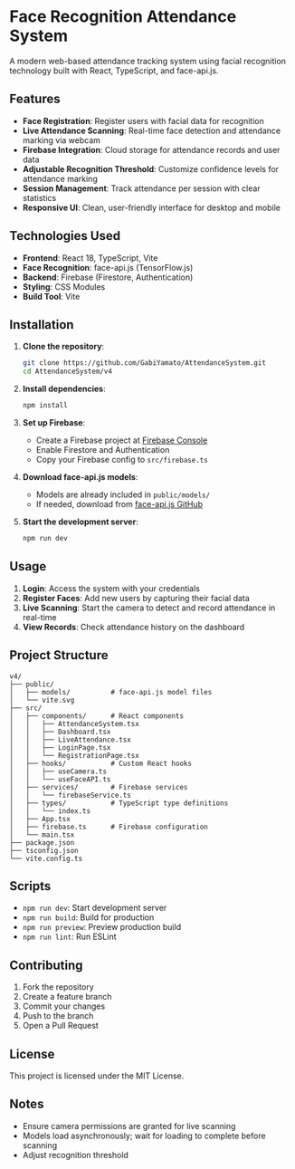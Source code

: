 # Face Recognition Attendance System

A modern web-based attendance tracking system using facial recognition technology built with React, TypeScript, and face-api.js.

## Features

- **Face Registration**: Register users with facial data for recognition
- **Live Attendance Scanning**: Real-time face detection and attendance marking via webcam
- **Firebase Integration**: Cloud storage for attendance records and user data
- **Adjustable Recognition Threshold**: Customize confidence levels for attendance marking
- **Session Management**: Track attendance per session with clear statistics
- **Responsive UI**: Clean, user-friendly interface for desktop and mobile

## Technologies Used

- **Frontend**: React 18, TypeScript, Vite
- **Face Recognition**: face-api.js (TensorFlow.js)
- **Backend**: Firebase (Firestore, Authentication)
- **Styling**: CSS Modules
- **Build Tool**: Vite

## Installation

1. **Clone the repository**:
   ```bash
   git clone https://github.com/GabiYamato/AttendanceSystem.git
   cd AttendanceSystem/v4
   ```

2. **Install dependencies**:
   ```bash
   npm install
   ```

3. **Set up Firebase**:
   - Create a Firebase project at [Firebase Console](https://console.firebase.google.com/)
   - Enable Firestore and Authentication
   - Copy your Firebase config to `src/firebase.ts`

4. **Download face-api.js models**:
   - Models are already included in `public/models/`
   - If needed, download from [face-api.js GitHub](https://github.com/justadudewhohacks/face-api.js/)

5. **Start the development server**:
   ```bash
   npm run dev
   ```

## Usage

1. **Login**: Access the system with your credentials
2. **Register Faces**: Add new users by capturing their facial data
3. **Live Scanning**: Start the camera to detect and record attendance in real-time
4. **View Records**: Check attendance history on the dashboard

## Project Structure

```
v4/
├── public/
│   ├── models/          # face-api.js model files
│   └── vite.svg
├── src/
│   ├── components/      # React components
│   │   ├── AttendanceSystem.tsx
│   │   ├── Dashboard.tsx
│   │   ├── LiveAttendance.tsx
│   │   ├── LoginPage.tsx
│   │   └── RegistrationPage.tsx
│   ├── hooks/           # Custom React hooks
│   │   ├── useCamera.ts
│   │   └── useFaceAPI.ts
│   ├── services/        # Firebase services
│   │   └── firebaseService.ts
│   ├── types/           # TypeScript type definitions
│   │   └── index.ts
│   ├── App.tsx
│   ├── firebase.ts      # Firebase configuration
│   └── main.tsx
├── package.json
├── tsconfig.json
└── vite.config.ts
```

## Scripts

- `npm run dev`: Start development server
- `npm run build`: Build for production
- `npm run preview`: Preview production build
- `npm run lint`: Run ESLint

## Contributing

1. Fork the repository
2. Create a feature branch
3. Commit your changes
4. Push to the branch
5. Open a Pull Request

## License

This project is licensed under the MIT License.

## Notes

- Ensure camera permissions are granted for live scanning
- Models load asynchronously; wait for loading to complete before scanning
- Adjust recognition threshold
